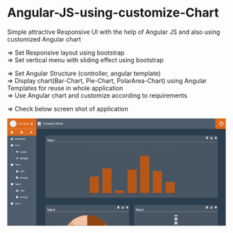# Angular-JS-using-customize-Chart
Simple attractive Responsive UI with the help of Angular JS and also using customized Angular chart

=> Set Responsive layout using bootstrap <br/>
=> Set vertical menu with sliding effect using bootstrap

=> Set Angular Structure (controller, angular template) <br/>
=> Display chart(Bar-Chart, Pie-Chart, PolarArea-Chart) using Angular Templates for reuse in whole application <br/>
=> Use Angular chart and customize according to requirements

=> Check below screen shot of application 

<img src="https://github.com/akas227/Angular-JS-using-customize-Chart-and-Graph/blob/master/chart.png" alt="chart" />
